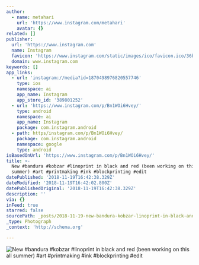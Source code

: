 ```yaml
---
author:
  - name: metahari
    url: 'https://www.instagram.com/metahari'
    avatar: {}
related: []
publisher:
  url: 'https://www.instagram.com'
  name: Instagram
  favicon: 'https://www.instagram.com/static/images/ico/favicon.ico/36b3ee2d91ed.ico'
  domain: www.instagram.com
keywords: []
app_links:
  - url: 'instagram://media?id=1870498976820557746'
    type: ios
    namespace: ai
    app_name: Instagram
    app_store_id: '389801252'
  - url: 'https://www.instagram.com/p/Bn1WOi6Hvey/'
    type: android
    namespace: ai
    app_name: Instagram
    package: com.instagram.android
  - path: https/instagram.com/p/Bn1WOi6Hvey/
    package: com.instagram.android
    namespace: google
    type: android
isBasedOnUrl: 'https://www.instagram.com/p/Bn1WOi6Hvey/'
title: >-
  New #bandura #kobzar #linoprint in black and red (been working on this all
  summer) #art #printmaking #ink #blockprinting #edit
datePublished: '2018-11-19T16:42:38.329Z'
dateModified: '2018-11-19T16:42:02.800Z'
datePublishedOriginal: '2018-11-19T16:42:38.329Z'
description: ''
via: {}
inFeed: true
starred: false
sourcePath: _posts/2018-11-19-new-bandura-kobzar-linoprint-in-black-and-red-been-worki.md
_type: Photograph
_context: 'http://schema.org'

---
```

![New #bandura #kobzar #linoprint in black and red (been working on this all summer) #art #printmaking #ink #blockprinting #edit](https://scontent-iad3-1.cdninstagram.com/vp/e1181b5e0e6d7ad4d4b49c753d3b4d9c/5C8D8AC6/t51.2885-15/e35/41073821_306916926558572_6781819243296946471_n.jpg)
